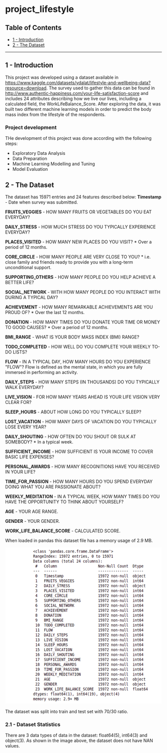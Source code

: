 # project_lifestyle

## Table of Contents
- [1 - Introduction](#introduction)
- [2 - The Dataset](#2-the-dataset)

---

## 1 - Introduction
This project was developed using a dataset available in https://www.kaggle.com/datasets/ydalat/lifestyle-and-wellbeing-data?resource=download. The survey used to gather this data can be found in http://www.authentic-happiness.com/your-life-satisfaction-score and includes 24 attributes describing how we live our lives, including a calculated field, the WorkLifeBalance_Score. After exploring the data, it was built two different machine learning models in order to predict the body mass index from the lifestyle of the respondents.
### Project development

THe development of this project was done according with the following steps:
- Exploratory Data Analysis 
- Data Preparation
- Machine Learning Modelling and Tuning
- Model Evaluation

## 2 - The Dataset
The dataset has 15971 entries and 24 features described below:
**Timestamp** - Date when survey was submitted.


**FRUITS_VEGGIES** - HOW MANY FRUITS OR VEGETABLES DO YOU EAT EVERYDAY?


**DAILY_STRESS** - HOW MUCH STRESS DO YOU TYPICALLY EXPERIENCE EVERYDAY?


**PLACES_VISITED** - HOW MANY NEW PLACES DO YOU VISIT? * Over a period of 12 months.


**CORE_CIRCLE** - HOW MANY PEOPLE ARE VERY CLOSE TO YOU? * i.e. close family and friends ready to provide you with a long-term unconditional support.


**SUPPORTING_OTHERS** - HOW MANY PEOPLE DO YOU HELP ACHIEVE A BETTER LIFE?


**SOCIAL_NETWORK** - WITH HOW MANY PEOPLE DO YOU INTERACT WITH DURING A TYPICAL DAY? 


**ACHIEVEMENT** - HOW MANY REMARKABLE ACHIEVEMENTS ARE YOU PROUD OF? * Over the last 12 months.


**DONATION** - HOW MANY TIMES DO YOU DONATE YOUR TIME OR MONEY TO GOOD CAUSES? * Over a period of 12 months. 


**BMI_RANGE** - WHAT IS YOUR BODY MASS INDEX (BMI) RANGE?


**TODO_COMPLETED** - HOW WELL DO YOU COMPLETE YOUR WEEKLY TO-DO LISTS?


**FLOW** - IN A TYPICAL DAY, HOW MANY HOURS DO YOU EXPERIENCE "FLOW"? Flow is defined as the mental state, in which you are fully immersed in performing an activity.


**DAILY_STEPS** - HOW MANY STEPS (IN THOUSANDS) DO YOU TYPICALLY WALK EVERYDAY?


**LIVE_VISION**  -  FOR HOW MANY YEARS AHEAD IS YOUR LIFE VISION VERY CLEAR FOR? 


**SLEEP_HOURS** - ABOUT HOW LONG DO YOU TYPICALLY SLEEP?


**LOST_VACATION** - HOW MANY DAYS OF VACATION DO YOU TYPICALLY LOSE EVERY YEAR?


**DAILY_SHOUTING** - HOW OFTEN DO YOU SHOUT OR SULK AT SOMEBODY? * In a typical week.


**SUFFICIENT_INCOME** - HOW SUFFICIENT IS YOUR INCOME TO COVER BASIC LIFE EXPENSES?


**PERSONAL_AWARDS** - HOW MANY RECOGNITIONS HAVE YOU RECEIVED IN YOUR LIFE? 


**TIME_FOR_PASSION** - HOW MANY HOURS DO YOU SPEND EVERYDAY DOING WHAT YOU ARE PASSIONATE ABOUT? 


**WEEKLY_MEDITATION** - IN A TYPICAL WEEK, HOW MANY TIMES DO YOU HAVE THE OPPORTUNITY TO THINK ABOUT YOURSELF?


**AGE** - YOUR AGE RANGE.


**GENDER** - YOUR GENDER.


**WORK_LIFE_BALANCE_SCORE** - CALCULATED SCORE.

When loaded in pandas this dataset file has a memory usage of 2.9 MB.

<p align="center">
<img src="info-lifestyle.png" width="550" height="500"/>
</p>
The dataset was split into train and test set with 70/30 ratio.

### 2.1 - Dataset Statistics

There are 3 data types of data in the dataset: float64(5), int64(3) and object(3).  As shown in the image above, the dataset does not have NAN values.

